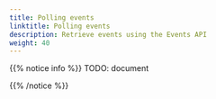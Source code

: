 ```yaml
---
title: Polling events
linktitle: Polling events
description: Retrieve events using the Events API
weight: 40
---
```


{{% notice info %}}
TODO: document

{{% /notice %}}
